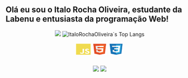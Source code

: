 
## Olá eu sou o Italo Rocha Oliveira, estudante da Labenu e entusiasta da programação Web!
    
<div align="center">
    
<picture>
<img src="https://github-readme-stats.vercel.app/api?username=ItaloRochaOliveira&show_icons=true&theme=prussian#gh-prussian-mode-only" width="52%"  />
    

</picture>
    <picture>
<img src="https://github-readme-stats.vercel.app/api/top-langs/?username=ItaloRochaOliveira&layout=donut&show_icons=true&theme=prussian#gh-prussian-mode-only" width="36%" alt="ItaloRochaOliveira´s Top Langs"/>
</picture>

</div>


<div align="center" style="display: inline_block"><br>
  <img align="center" alt="Italo-Js" height="30" width="40" src="https://raw.githubusercontent.com/devicons/devicon/master/icons/javascript/javascript-plain.svg">
  <img align="center" alt="Italo-HTML" height="30" width="40" src="https://raw.githubusercontent.com/devicons/devicon/master/icons/html5/html5-original.svg">
  <img align="center" alt="Italo-CSS" height="30" width="40" src="https://raw.githubusercontent.com/devicons/devicon/master/icons/css3/css3-original.svg">
</div>
  
  ##
 
<div align="center">
  <a href = "mailto:italo.rocha.de.oliveira@gmail.com"><img src="https://img.shields.io/badge/-Gmail-%23333?style=for-the-badge&logo=gmail&logoColor=white" alvo ="_blank"></a>
  <a href="https://www.linkedin.com/in/italorochaoliveira/" target="_blank"><img src="https://img.shields.io/badge/-LinkedIn-%230077B5?style=for-the-badge&logo=linkedin&logoColor=white" target="_blank"></a>

